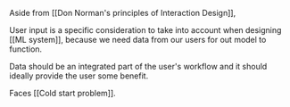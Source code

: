 Aside from [[Don Norman's principles of Interaction Design]], 

User input is a specific consideration to take into account when designing [[ML system]], because we need data from our users for out model to function. 

Data should be an integrated part of the user's workflow and it should ideally provide the user some benefit. 

Faces [[Cold start problem]]. 